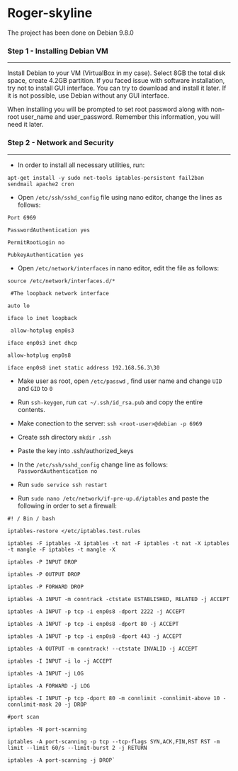 # Roger-skyline

The project has been done on Debian 9.8.0

### Step 1 - Installing Debian VM
----------------------------------------
Install Debian to your VM (VirtualBox in my case). Select 8GB the total disk space, create 4.2GB partition.
If you faced issue with software installation, try not to install GUI interface. You can try to download and install it later. If it is not possible, use Debian without any GUI interface.

When installing you will be prompted to set root password along with non-root user_name and user_password. Remember this information, you will need it later.

### Step 2 - Network and Security
-------------------------------------
* In order to install all necessary utilities, run:

`apt-get install -y sudo net-tools iptables-persistent fail2ban sendmail apache2 cron`

* Open `/etc/ssh/sshd_config` file using nano editor, change the lines as follows:

`Port 6969`

`PasswordAuthentication yes`
 
 `PermitRootLogin no`
 
 `PubkeyAuthentication yes`
 
 * Open `/etc/network/interfaces` in nano editor, edit the file as follows:
 
 `source /etc/network/interfaces.d/*`
  
 ` #The loopback network interface`
  
  `auto lo`
  
  `iface lo inet loopback`
  
 ` allow-hotplug enp0s3`
  
  `iface enp0s3 inet dhcp`
  
  `allow-hotplug enp0s8`
  
  `iface enp0s8 inet static address 192.168.56.3\30`
  
  * Make user as root, open `/etc/passwd` , find user name and change `UID` and `GID` to `0`
  
  * Run `ssh-keygen`, run `cat ~/.ssh/id_rsa.pub` and copy the entire contents.
  
  * Make conection to the server: `ssh <root-user>@debian -p 6969`
  
  * Create ssh directory `mkdir .ssh`
  
  * Paste the key into .ssh/authorized_keys
  
  * In the `/etc/ssh/sshd_config` change line as follows: `PasswordAuthentication no`
  
  * Run `sudo service ssh restart`
  
  * Run `sudo nano /etc/network/if-pre-up.d/iptables` and paste the following in order to set a firewall:
  
  `#! / Bin / bash`
  
    iptables-restore </etc/iptables.test.rules
    
    iptables -F iptables -X iptables -t nat -F iptables -t nat -X iptables -t mangle -F iptables -t mangle -X
    
    iptables -P INPUT DROP
    
    iptables -P OUTPUT DROP
    
    iptables -P FORWARD DROP
    
    iptables -A INPUT -m conntrack -ctstate ESTABLISHED, RELATED -j ACCEPT
    
    iptables -A INPUT -p tcp -i enp0s8 -dport 2222 -j ACCEPT
    
    iptables -A INPUT -p tcp -i enp0s8 -dport 80 -j ACCEPT
    
    iptables -A INPUT -p tcp -i enp0s8 -dport 443 -j ACCEPT
    
    iptables -A OUTPUT -m conntrack! --ctstate INVALID -j ACCEPT
    
    iptables -I INPUT -i lo -j ACCEPT
    
    iptables -A INPUT -j LOG
    
    iptables -A FORWARD -j LOG
    
    iptables -I INPUT -p tcp -dport 80 -m connlimit -connlimit-above 10 -connlimit-mask 20 -j DROP
    
    #port scan
    
    iptables -N port-scanning
    
    iptables -A port-scanning -p tcp --tcp-flags SYN,ACK,FIN,RST RST -m limit --limit 60/s --limit-burst 2 -j RETURN
    
    iptables -A port-scanning -j DROP`
 
    
    
    
    
    
   



